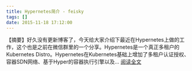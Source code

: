 ```yaml
---
title: Hypernetes简介 - feisky
tags: []
date: 2015-11-18 17:12:00
---
```


【摘要】好久没有更新博客了，今天给大家介绍下最近在Hypernetes上做的工作，这个也是之前在微信群里的一个分享。Hypernetes是一个真正多租户的Kubernetes Distro。Hypernetes在Kubernetes基础上增加了多租户认证授权、容器SDN网络、基于Hyper的容器执行引擎以及... [阅读全文](http://www.cnblogs.com/feisky/p/4975173.html)

